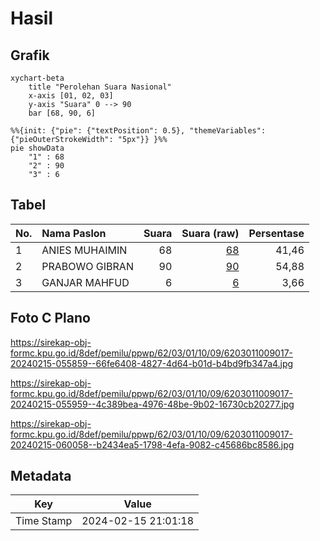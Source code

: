 # Hasil

## Grafik

```mermaid
xychart-beta
    title "Perolehan Suara Nasional"
    x-axis [01, 02, 03]
    y-axis "Suara" 0 --> 90
    bar [68, 90, 6]
```

```mermaid
%%{init: {"pie": {"textPosition": 0.5}, "themeVariables": {"pieOuterStrokeWidth": "5px"}} }%%
pie showData
    "1" : 68
    "2" : 90
    "3" : 6
```

## Tabel

| No. | Nama Paslon    | Suara | Suara (raw) | Persentase |
|:--- |:-------------- | -----:| -----------:| ----------:|
| 1   | ANIES MUHAIMIN | 68    | [68][p-1]   | 41,46      |
| 2   | PRABOWO GIBRAN | 90    | [90][p-2]   | 54,88      |
| 3   | GANJAR MAHFUD  | 6     | [6][p-3]    | 3,66       |


[p-1]: https://github.com/gigit-pemilu/pemilu-2024/blob/main/pilpres/hitung-suara/sub/62-kalimantan-tengah/sub/03-kapuas/sub/01-selat/sub/1009-selat-hulu/sub/017-tps/sub/paslon-1.txt
[p-2]: https://github.com/gigit-pemilu/pemilu-2024/blob/main/pilpres/hitung-suara/sub/62-kalimantan-tengah/sub/03-kapuas/sub/01-selat/sub/1009-selat-hulu/sub/017-tps/sub/paslon-2.txt
[p-3]: https://github.com/gigit-pemilu/pemilu-2024/blob/main/pilpres/hitung-suara/sub/62-kalimantan-tengah/sub/03-kapuas/sub/01-selat/sub/1009-selat-hulu/sub/017-tps/sub/paslon-3.txt

## Foto C Plano

https://sirekap-obj-formc.kpu.go.id/8def/pemilu/ppwp/62/03/01/10/09/6203011009017-20240215-055859--66fe6408-4827-4d64-b01d-b4bd9fb347a4.jpg

https://sirekap-obj-formc.kpu.go.id/8def/pemilu/ppwp/62/03/01/10/09/6203011009017-20240215-055959--4c389bea-4976-48be-9b02-16730cb20277.jpg

https://sirekap-obj-formc.kpu.go.id/8def/pemilu/ppwp/62/03/01/10/09/6203011009017-20240215-060058--b2434ea5-1798-4efa-9082-c45686bc8586.jpg


## Metadata

| Key        | Value               |
| ---------- | ------------------- |
| Time Stamp | 2024-02-15 21:01:18 |



